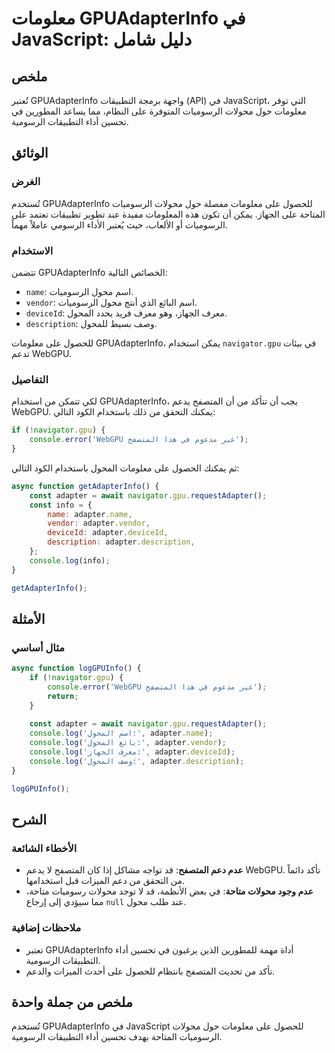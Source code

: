 <!--
Meta Description: # معلومات GPUAdapterInfo في JavaScript: دليل شامل ## ملخص تُعتبر GPUAdapterInfo واجهة برمجة التطبيقات (API) في JavaScript، التي توفر معلومات حول محولا...
Meta Keywords: adapter, gpuadapterinfo, على, console, معلومات
-->

# معلومات GPUAdapterInfo في JavaScript: دليل شامل

## ملخص
تُعتبر GPUAdapterInfo واجهة برمجة التطبيقات (API) في JavaScript، التي توفر معلومات حول محولات الرسوميات المتوفرة على النظام، مما يساعد المطورين في تحسين أداء التطبيقات الرسومية.

## الوثائق
### الغرض
تُستخدم GPUAdapterInfo للحصول على معلومات مفصلة حول محولات الرسوميات المتاحة على الجهاز. يمكن أن تكون هذه المعلومات مفيدة عند تطوير تطبيقات تعتمد على الرسوميات أو الألعاب، حيث يُعتبر الأداء الرسومي عاملاً مهماً.

### الاستخدام
تتضمن GPUAdapterInfo الخصائص التالية:
- `name`: اسم محول الرسوميات.
- `vendor`: اسم البائع الذي أنتج محول الرسوميات.
- `deviceId`: معرف الجهاز، وهو معرف فريد يحدد المحول.
- `description`: وصف بسيط للمحول.

للحصول على معلومات GPUAdapterInfo، يمكن استخدام `navigator.gpu` في بيئات تدعم WebGPU.

### التفاصيل
لكي تتمكن من استخدام GPUAdapterInfo، يجب أن تتأكد من أن المتصفح يدعم WebGPU. يمكنك التحقق من ذلك باستخدام الكود التالي:

```javascript
if (!navigator.gpu) {
    console.error('WebGPU غير مدعوم في هذا المتصفح');
}
```

ثم يمكنك الحصول على معلومات المحول باستخدام الكود التالي:

```javascript
async function getAdapterInfo() {
    const adapter = await navigator.gpu.requestAdapter();
    const info = {
        name: adapter.name,
        vendor: adapter.vendor,
        deviceId: adapter.deviceId,
        description: adapter.description,
    };
    console.log(info);
}

getAdapterInfo();
```

## الأمثلة
### مثال أساسي
```javascript
async function logGPUInfo() {
    if (!navigator.gpu) {
        console.error('WebGPU غير مدعوم في هذا المتصفح');
        return;
    }
    
    const adapter = await navigator.gpu.requestAdapter();
    console.log('اسم المحول:', adapter.name);
    console.log('بائع المحول:', adapter.vendor);
    console.log('معرف الجهاز:', adapter.deviceId);
    console.log('وصف المحول:', adapter.description);
}

logGPUInfo();
```

## الشرح
### الأخطاء الشائعة
- **عدم دعم المتصفح**: قد تواجه مشاكل إذا كان المتصفح لا يدعم WebGPU. تأكد دائماً من التحقق من دعم الميزات قبل استخدامها.
- **عدم وجود محولات متاحة**: في بعض الأنظمة، قد لا توجد محولات رسوميات متاحة، مما سيؤدي إلى إرجاع `null` عند طلب محول.

### ملاحظات إضافية
- تعتبر GPUAdapterInfo أداة مهمة للمطورين الذين يرغبون في تحسين أداء التطبيقات الرسومية.
- تأكد من تحديث المتصفح بانتظام للحصول على أحدث الميزات والدعم.

## ملخص من جملة واحدة
تُستخدم GPUAdapterInfo في JavaScript للحصول على معلومات حول محولات الرسوميات المتاحة بهدف تحسين أداء التطبيقات الرسومية.